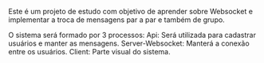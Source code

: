 Este é um projeto de estudo com objetivo de aprender sobre Websocket e implementar a troca de mensagens par a par e também de grupo.


O sistema será formado por 3 processos:
Api: Será utilizada para cadastrar usuários e manter as mensagens.
Server-Websocket: Manterá a conexão entre os usuários.
Client: Parte visual do sistema.
